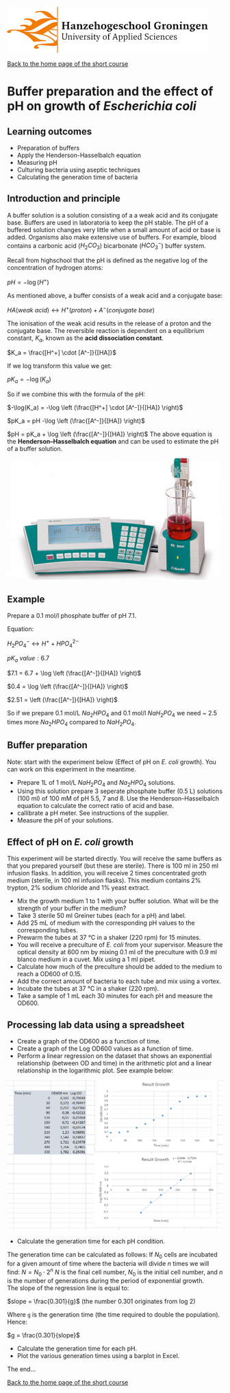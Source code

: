 ![Hanze](../hanze/hanze.png)

[Back to the home page of the short course](./short.html)

# Buffer preparation and the effect of pH on growth of *Escherichia coli*

## Learning outcomes
- Preparation of buffers
- Apply the Henderson-Hasselbalch equation
- Measuring pH
- Culturing bacteria using aseptic techniques
- Calculating the generation time of bacteria

## Introduction and principle
A buffer solution is a solution consisting of a a weak acid and its conjugate base. Buffers are used in laboratoria to keep the pH stable. The pH of a buffered solution changes very little when a small amount of acid or base is added. Organisms also make extensive use of buffers. For example, blood contains a carbonic acid ($H_2CO_3$) bicarbonate ($HCO_3^-$) buffer system. 

Recall from highschool that the pH is defined as the negative log of the concentration of hydrogen atoms:

$pH = -\log(H^+)$

As mentioned above, a buffer consists of a weak acid and a conjugate base:

$HA (weak\ acid) \leftrightarrow H^+ (proton) + A^- (conjugate\ base)$

The ionisation of the weak acid results in the release of a proton and the conjugate base. The reversible reaction is dependent on a equilibrium constant, $K_a$, known as the **acid dissociation constant**.

$K_a = \frac{[H^+] \cdot [A^-]}{[HA]}$

If we log transform this value we get:

${pK_{a}} =-\log({K_{a}})$

So if we combine this with the formula of the pH:

$-\log(K_a) = -\log \left (\frac{[H^+] \cdot [A^-]}{[HA]} \right)$

$pK_a = pH -\log \left (\frac{[A^-]}{[HA]} \right)$

$pH = pK_a + \log \left (\frac{[A^-]}{[HA]} \right)$
The above equation is the **Henderson–Hasselbalch equation** and can be used to estimate the pH of a buffer solution. 


![pH meter](./buffers/buffers.jpg)

## Example

Prepare a 0.1 mol/l phosphate buffer of pH 7.1.

Equation:

$H_2PO_4^- \leftrightarrow H^+ + HPO_4^{2-}$

$pK_a \ value: 6.7$

$7.1 = 6.7 + \log \left (\frac{[A^-]}{[HA]} \right)$

$0.4 = \log \left (\frac{[A^-]}{[HA]} \right)$

$2.51 = \left (\frac{[A^-]}{[HA]} \right)$

So if we prepare 0.1 mol/L $Na_2HPO_4$ and 0.1 mol/l $NaH_2PO_4$ we need ~ 2.5 times more $Na_2HPO_4$ compared to $NaH_2PO_4$.

## Buffer preparation
Note: start with the experiment below (Effect of pH on *E. coli* growth). You can work on this experiment in the meantime.
- Prepare 1L of 1 mol/L $NaH_2PO_4$ and $Na_2HPO_4$ solutions.
- Using this solution prepare 3 seperate phosphate buffer (0.5 L) solutions (100 ml) of 100 mM  of pH 5.5, 7 and 8. Use the Henderson–Hasselbalch equation to calculate the correct ratio of acid and base.
- callibrate a pH meter. See instructions of the supplier.
- Measure the pH of your solutions.

## Effect of pH on *E. coli* growth
This experiment will be started directly.
You will receive the same buffers as that you prepared yourself (but these are sterile). There is 100 ml in 250 ml infusion flasks. In addition, you will receive 2 times concentrated groth medium (sterile, in 100 ml infusion flasks). This medium contains 2% trypton, 2% sodium chloride and 1% yeast extract. 
- Mix the growth medium 1 to 1 with your buffer solution. What will be the strength of your buffer in the medium?
- Take 3 sterile 50 ml Greiner tubes (each for a pH) and label. 
- Add 25 mL of medium with the corresponding pH values to the corresponding tubes. 
- Prewarm the tubes at 37 °C in a shaker (220 rpm) for 15 minutes.
- You will receive a preculture of *E. coli* from your supervisor. Measure the optical density at 600 nm by mixing 0.1 ml of the preculture with 0.9 ml blanco medium in a cuvet. Mix using a 1 ml pipet. 
- Calculate how much of the preculture should be added to the medium to reach a OD600 of 0.15.
- Add the correct amount of bacteria to each tube and mix using a vortex.
- Incubate the tubes at 37 °C in a shaker (220 rpm).
- Take a sample of 1 mL each 30 minutes for each pH and measure the OD600.

## Processing lab data using a spreadsheet
- Create a graph of the OD600 as a function of time.
- Create a graph of the Log OD600 values as a function of time.
- Perform a linear regression on the dataset that shows an exponential relationship (between OD and time) in the arithmetic plot and a linear relationship in the logarithmic plot. See example below:

![example](./buffers/growth_example.png)

- Calculate the generation time for each pH condition.

The generation time can be calculated as follows:
If $N_0$ cells are incubated for a given amount of time where the bacteria will divide $n$ times we will find:
$N = N_0 \cdot 2^n$
$N$ is the final cell number, $N_0$ is the initial cell number, and $n$ is the number of generations during the period of exponential growth.  
The slope of the regression line is equal to:

$slope = \frac{0.301}{g}$ (the number 0.301 originates from log 2)

Where `g` is the generation time (the time required to double the population). Hence:

$g = \frac{0.301}{slope}$

- Calculate the generation time for each pH.
- Plot the various generation times using a barplot in Excel.


The end...

[Back to the home page of the short course](./short.html)